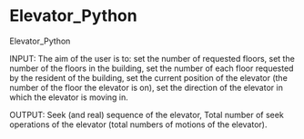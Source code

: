 # Elevator_Python
Elevator_Python

INPUT:
The aim of the user is to:
set the number of requested floors,
set the number of the floors in the building,
set the number of each floor requested by the resident of the building,
set the current position of the elevator (the number of the floor the elevator is on),
set the direction of the elevator in which the elevator is moving in.

OUTPUT:
Seek (and real) sequence of the elevator, 
Total number of seek operations of the elevator (total numbers of motions of the elevator).
